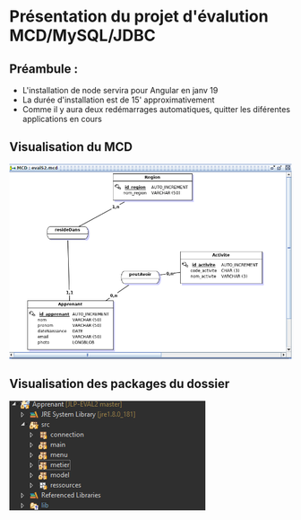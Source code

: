 # Présentation du projet d'évalution MCD/MySQL/JDBC
## Préambule :
* L'installation de node servira pour Angular en janv 19
* La durée d'installation est de 15' approximativement
* Comme il y aura deux redémarrages automatiques, quitter les diférentes applications en cours

## Visualisation du MCD
![image](MCD_bd_apprenant.png)

## Visualisation des packages du dossier
![image](package_bd_apprenant.PNG)

      
